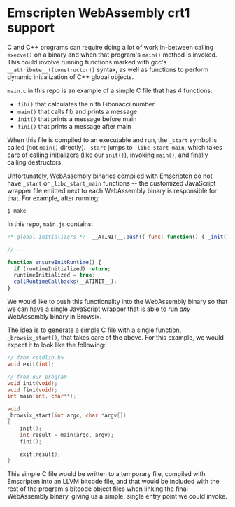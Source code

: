 Emscripten WebAssembly crt1 support
===================================

C and C++ programs can require doing a lot of work in-between calling
`execve()` on a binary and when that program's `main()` method is
invoked.  This could involve running functions marked with gcc's
`__attribute__((constructor))` syntax, as well as functions to perform
dynamic initialization of C++ global objects.

`main.c` in this repo is an example of a simple C file that has 4
functions:

- `fib()` that calculates the n'th Fibonacci number
- `main()` that calls fib and prints a message
- `init()` that prints a message before main
- `fini()` that prints a message after main

When this file is compiled to an executable and run, the `_start`
symbol is called (not `main()` directly).  `_start` jumps to
`_libc_start_main`, which takes care of calling initializers (like our
`init()`), invoking `main()`, and finally calling destructors.

Unfortunately, WebAssembly binaries compiled with Emscripten do not
have `_start` or `_libc_start_main` functions -- the customized
JavaScript wrapper file emitted next to each WebAssembly binary is
responsible for that.  For example, after running:

`$ make`

In this repo, `main.js` contains:

```JavaScript
/* global initializers */  __ATINIT__.push({ func: function() { _init() } });

// ...

function ensureInitRuntime() {
  if (runtimeInitialized) return;
  runtimeInitialized = true;
  callRuntimeCallbacks(__ATINIT__);
}
```

We would like to push this functionality into the WebAssembly binary
so that we can have a single JavaScript wrapper that is able to run
_any_ WebAssembly binary in Browsix.

The idea is to generate a simple C file with a single function,
`_browsix_start()`, that takes care of the above.  For this example,
we would expect it to look like the following:

```C
// from <stdlib.h>
void exit(int);

// from our program
void init(void);
void fini(void);
int main(int, char**);

void
_browsix_start(int argc, char *argv[])
{
	init();
	int result = main(argc, argv);
	fini();

	exit(result);
}
```

This simple C file would be written to a temporary file, compiled with
Emscripten into an LLVM bitcode file, and that would be included with
the rest of the program's bitcode object files when linking the final
WebAssembly binary, giving us a simple, single entry point we could
invoke.